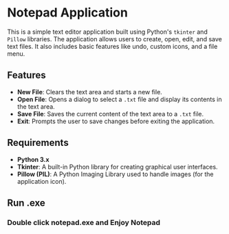 
# Notepad Application

This is a simple text editor application built using Python's `tkinter` and `Pillow` libraries. The application allows users to create, open, edit, and save text files. It also includes basic features like undo, custom icons, and a file menu.

## Features
- **New File**: Clears the text area and starts a new file.
- **Open File**: Opens a dialog to select a `.txt` file and display its contents in the text area.
- **Save File**: Saves the current content of the text area to a `.txt` file.
- **Exit**: Prompts the user to save changes before exiting the application.

## Requirements
- **Python 3.x**
- **Tkinter**: A built-in Python library for creating graphical user interfaces.
- **Pillow (PIL)**: A Python Imaging Library used to handle images (for the application icon).

## Run .exe
### Double click notepad.exe and Enjoy Notepad



